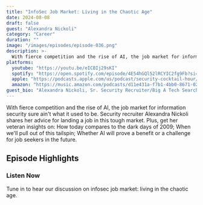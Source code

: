 ```yaml
---
title: "InfoSec Job Market: Living in the Chaotic Age"
date: 2024-08-08
draft: false
guest: "Alexandra Nickoli"
category: "Career"
duration: ""
image: "/images/episodes/episode-036.png"
description: >-
  With fierce competition and the rise of AI, the job market for information security sure ain't what it used to be. Security recruiter Alexandra Nickoli shares her advice for landing a job in this tough market. Plus, get her veteran insights on:  How today compares to the dark days of 2009; When we'll pull out of this tailspin; Whether AI will prove a benefit or a challenge for job seekers in the future.
platforms:
  youtube: "https://youtu.be/eICBIj29sKI"
  spotify: "https://open.spotify.com/episode/4E54hGQl52lRCYIC2fg9Fb?si=157ec869758b460e"
  apple: "https://podcasts.apple.com/us/podcast/security-cocktail-hour/id1679376200?i=1000664725222"
  amazon: "https://music.amazon.com/podcasts/d11e431a-f7b1-4bb0-8671-024afce9ade6/security-cocktail-hour"
guest_bio: "Alexandra Nickoli, Sr. Security Recruiter/Big A Tech Search"
---
```


With fierce competition and the rise of AI, the job market for information security sure ain't what it used to be. Security recruiter Alexandra Nickoli shares her advice for landing a job in this tough market. Plus, get her veteran insights on:  How today compares to the dark days of 2009; When we'll pull out of this tailspin; Whether AI will prove a benefit or a challenge for job seekers in the future.

## Episode Highlights

### Listen Now

Tune in to hear our discussion on infosec job market: living in the chaotic age.